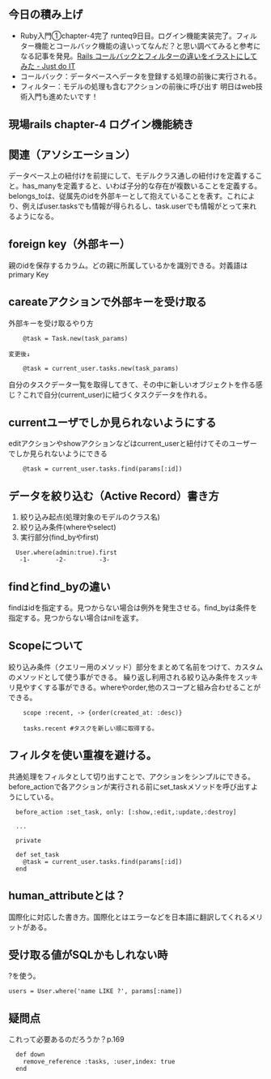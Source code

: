 ## 今日の積み上げ
- Ruby入門①chapter-4完了
runteq9日目。ログイン機能実装完了。フィルター機能とコールバック機能の違いってなんだ？と思い調べてみると参考になる記事を発見。[Rails コールバックとフィルターの違いをイラストにしてみた \- Just do IT](https://k-koh.hatenablog.com/entry/2020/02/10/222058)
- コールバック：データベースへデータを登録する処理の前後に実行される。
- フィルター：モデルの処理も含むアクションの前後に呼び出す
明日はweb技術入門も進めたいです！
## 現場rails chapter-4 ログイン機能続き
## 関連（アソシエーション）
データベース上の紐付けを前提にして、モデルクラス通しの紐付けを定義すること。has_manyを定義すると、いわば子分的な存在が複数いることを定義する。belongs_toは、従属先のidを外部キーとして抱えていることを表す。これにより、例えばuser.tasksでも情報が得られるし、task.userでも情報がとって来れるようになる。
## foreign key（外部キー）
親のidを保存するカラム。どの親に所属しているかを識別できる。対義語はprimary Key
## careateアクションで外部キーを受け取る
外部キーを受け取るやり方
```
    @task = Task.new(task_params)

変更後↓

    @task = current_user.tasks.new(task_params)
```
自分のタスクデータ一覧を取得してきて、その中に新しいオブジェクトを作る感じ？これで自分(current_user)に紐づくタスクデータを作れる。
## currentユーザでしか見られないようにする
editアクションやshowアクションなどはcurrent_userと紐付けてそのユーザーでしか見られないようにできる
```
    @task = current_user.tasks.find(params[:id])
```
## データを絞り込む（Active Record）書き方
1. 絞り込み起点(処理対象のモデルのクラス名)
2. 絞り込み条件(whereやselect)
3. 実行部分(find_byやfirst)
```
  User.where(admin:true).first
   -1-       -2-         -3-
```
## findとfind_byの違い
findはidを指定する。見つからない場合は例外を発生させる。find_byは条件を指定する。見つからない場合はnilを返す。
## Scopeについて
絞り込み条件（クエリー用のメソッド）部分をまとめて名前をつけて、カスタムのメソッドとして使う事ができる。
繰り返し利用される絞り込み条件をスッキリ見やすくする事ができる。whereやorder,他のスコープと組み合わせることができる。
```
    scope :recent, -> {order(created_at: :desc)}

    tasks.recent #タスクを新しい順に取得する。
```
## フィルタを使い重複を避ける。
共通処理をフィルタとして切り出すことで、アクションをシンプルにできる。before_actionで各アクションが実行される前にset_taskメソッドを呼び出すようにしている。
```
  before_action :set_task, only: [:show,:edit,:update,:destroy]

  ...

  private

  def set_task
    @task = current_user.tasks.find(params[:id])
  end
```
## human_attributeとは？
国際化に対応した書き方。国際化とはエラーなどを日本語に翻訳してくれるメリットがある。
## 受け取る値がSQLかもしれない時
?を使う。
```
users = User.where('name LIKE ?', params[:name])
```
## 疑問点
これって必要あるのだろうか？p.169
```
  def down 
    remove_reference :tasks, :user,index: true
  end
```
